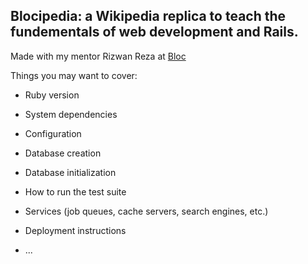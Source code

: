 ## Blocipedia: a Wikipedia replica to teach the fundementals of web development and Rails.

Made with my mentor Rizwan Reza at [Bloc](http://bloc.io)

Things you may want to cover:

* Ruby version

* System dependencies

* Configuration

* Database creation

* Database initialization

* How to run the test suite

* Services (job queues, cache servers, search engines, etc.)

* Deployment instructions

* ...
